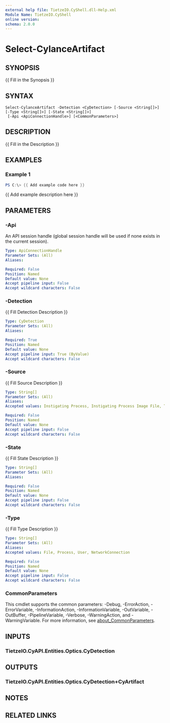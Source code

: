 ```yaml
---
external help file: TietzeIO.CyShell.dll-Help.xml
Module Name: TietzeIO.CyShell
online version:
schema: 2.0.0
---
```


# Select-CylanceArtifact

## SYNOPSIS
{{ Fill in the Synopsis }}

## SYNTAX

```
Select-CylanceArtifact -Detection <CyDetection> [-Source <String[]>] [-Type <String[]>] [-State <String[]>]
 [-Api <ApiConnectionHandle>] [<CommonParameters>]
```

## DESCRIPTION
{{ Fill in the Description }}

## EXAMPLES

### Example 1
```powershell
PS C:\> {{ Add example code here }}
```

{{ Add example description here }}

## PARAMETERS

### -Api
An API session handle (global session handle will be used if none exists in the current session).

```yaml
Type: ApiConnectionHandle
Parameter Sets: (All)
Aliases:

Required: False
Position: Named
Default value: None
Accept pipeline input: False
Accept wildcard characters: False
```

### -Detection
{{ Fill Detection Description }}

```yaml
Type: CyDetection
Parameter Sets: (All)
Aliases:

Required: True
Position: Named
Default value: None
Accept pipeline input: True (ByValue)
Accept wildcard characters: False
```

### -Source
{{ Fill Source Description }}

```yaml
Type: String[]
Parameter Sets: (All)
Aliases:
Accepted values: Instigating Process, Instigating Process Image File, Target Process, Target Process Image File, Instigating Process Owner, Target Process Owner, Target File, Target Network Connection

Required: False
Position: Named
Default value: None
Accept pipeline input: False
Accept wildcard characters: False
```

### -State
{{ Fill State Description }}

```yaml
Type: String[]
Parameter Sets: (All)
Aliases:

Required: False
Position: Named
Default value: None
Accept pipeline input: False
Accept wildcard characters: False
```

### -Type
{{ Fill Type Description }}

```yaml
Type: String[]
Parameter Sets: (All)
Aliases:
Accepted values: File, Process, User, NetworkConnection

Required: False
Position: Named
Default value: None
Accept pipeline input: False
Accept wildcard characters: False
```

### CommonParameters
This cmdlet supports the common parameters: -Debug, -ErrorAction, -ErrorVariable, -InformationAction, -InformationVariable, -OutVariable, -OutBuffer, -PipelineVariable, -Verbose, -WarningAction, and -WarningVariable. For more information, see [about_CommonParameters](http://go.microsoft.com/fwlink/?LinkID=113216).

## INPUTS

### TietzeIO.CyAPI.Entities.Optics.CyDetection

## OUTPUTS

### TietzeIO.CyAPI.Entities.Optics.CyDetection+CyArtifact

## NOTES

## RELATED LINKS
